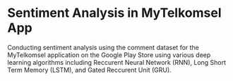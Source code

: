 # Sentiment Analysis in MyTelkomsel App

Conducting sentiment analysis using the comment dataset for the MyTelkomsel application
on the Google Play Store using various deep learning algorithms including Reccurent Neural Network (RNN),
Long Short Term Memory (LSTM), and Gated Reccurent Unit (GRU).




